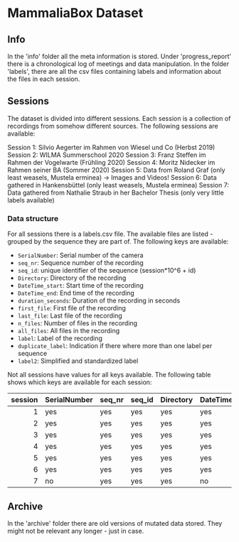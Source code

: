 # MammaliaBox Dataset

## Info
In the 'info' folder all the meta information is stored. Under 'progress_report' there is a chronological log of meetings and data manipulation. In the folder 'labels', there are all the csv files containing labels and information about the files in each session.

## Sessions

The dataset is divided into different sessions. Each session is a collection of recordings from somehow different sources. The following sessions are available:

Session 1: Silvio Aegerter im Rahmen von Wiesel und Co (Herbst 2019)
Session 2: WILMA Summerschool 2020
Session 3: Franz Steffen im Rahmen der Vogelwarte (Frühling 2020)
Session 4: Moritz Nidecker im Rahmen seiner BA (Sommer 2020)
Session 5: Data from Roland Graf (only least weasels, Mustela erminea) -> Images and Videos!
Session 6: Data gathered in Hankensbüttel (only least weasels, Mustela erminea)
Session 7: Data gathered from Nathalie Straub in her Bachelor Thesis (only very little labels available)

### Data structure

For all sessions there is a labels.csv file. The available files are listed - grouped by the sequence they are part of. The following keys are available:

- `SerialNumber`: Serial number of the camera
- `seq_nr`: Sequence number of the recording
- `seq_id`: unique identifier of the sequence (session*10^6 + id)
- `Directory`: Directory of the recording
- `DateTime_start`: Start time of the recording
- `DateTime_end`: End time of the recording
- `duration_seconds`: Duration of the recording in seconds
- `first_file`: First file of the recording
- `last_file`: Last file of the recording
- `n_files`: Number of files in the recording
- `all_files`: All files in the recording
- `label`: Label of the recording
- `duplicate_label`: Indication if there where more than one label per sequence
- `label2`: Simplified and standardized label

Not all sessions have values for all keys available. The following table shows which keys are available for each session:

|   session | SerialNumber   | seq_nr   | seq_id   | Directory   | DateTime_start   | DateTime_end   | duration_seconds   | first_file   | last_file   | n_files   | all_files   | label   | duplicate_label   | label2   |
|----------:|:---------------|:---------|:---------|:------------|:-----------------|:---------------|:-------------------|:-------------|:------------|:----------|:------------|:--------|:------------------|:---------|
|         1 | yes            | yes      | yes      | yes         | yes              | yes            | yes                | yes          | yes         | yes       | yes         | yes     | yes               | yes      |
|         2 | yes            | yes      | yes      | yes         | yes              | yes            | yes                | yes          | yes         | yes       | yes         | yes     | no                | yes      |
|         3 | yes            | yes      | yes      | yes         | yes              | yes            | yes                | yes          | yes         | yes       | yes         | yes     | no                | yes      |
|         4 | yes            | yes      | yes      | yes         | yes              | yes            | yes                | yes          | yes         | yes       | yes         | yes     | yes               | yes      |
|         5 | yes            | yes      | yes      | yes         | yes              | yes            | yes                | yes          | yes         | yes       | yes         | yes     | no                | yes      |
|         6 | yes            | yes      | yes      | yes         | yes              | yes            | yes                | yes          | yes         | yes       | yes         | yes     | no                | yes      |
|         7 | no             | yes      | yes      | yes         | no               | no             | no                 | yes          | yes         | yes       | yes         | yes     | no                | yes      |


## Archive
In the 'archive' folder there are old versions of mutated data stored. They might not be relevant any longer - just in case.
